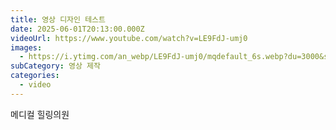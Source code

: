 ```yaml
---
title: 영상 디자인 테스트
date: 2025-06-01T20:13:00.000Z
videoUrl: https://www.youtube.com/watch?v=LE9FdJ-umj0
images:
  - https://i.ytimg.com/an_webp/LE9FdJ-umj0/mqdefault_6s.webp?du=3000&sqp=CObU8MEG&rs=AOn4CLDcK0O6lf15KuaOk9K3AlY6-mPuHw
subCategory: 영상 제작
categories:
  - video
---
```

메디컬 힐링의원
